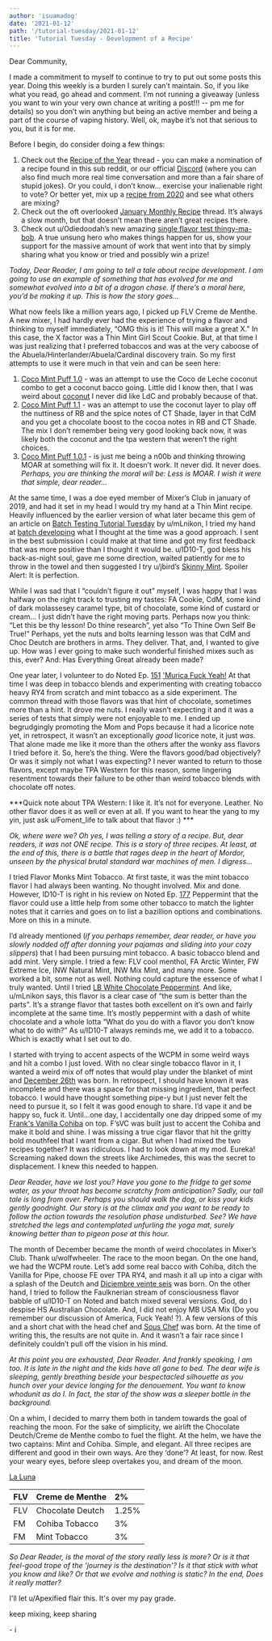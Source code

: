 ```yaml
---
author: 'isuamadog'
date: '2021-01-12'
path: '/tutorial-tuesday/2021-01-12'
title: 'Tutorial Tuesday - Development of a Recipe'
---
```


Dear Community,

I made a commitment to myself to continue to try to put out some posts this year. Doing this weekly is a burden I surely can’t maintain. So, if you like what you read, go ahead and comment. I’m not running a giveaway (unless you want to win your very own chance at writing a post!!! -- pm me for details) so you don’t win anything but being an active member and being a part of the course of vaping history. Well, ok, maybe it’s not that serious to you, but it is for me.

Before I begin, do consider doing a few things:

1. Check out the [Recipe of the Year](https://www.reddit.com/r/DIY_eJuice/comments/kqlikx/best_recipe_of_2020_contest_link_to_january/) thread - you can make a nomination of a recipe found in this sub reddit, or our official [Discord](https://link.ejoose.org/discord) (where you can also find much more real time conversation and more than a fair share of stupid jokes). Or you could, i don’t know… exercise your inalienable right to vote? Or better yet, mix up a [recipe from 2020](https://www.reddit.com/r/DIY_eJuice/comments/k54alw/2020_recipe_roundup/) and see what others are mixing?
2. Check out the oft overlooked [January Monthly Recipe](https://www.reddit.com/r/DIY_eJuice/comments/kofvbf/january_2021_recipe_thread/) thread. It’s always a slow month, but that doesn’t mean there aren’t great recipes there.
3. Check out u/Odiedoodah’s new amazing [single flavor test thingy-ma-bob](https://www.reddit.com/r/DIY_eJuice/comments/ksj3iz/flavor_notes_week_1_contribute_and_win/). A true unsung hero who makes things happen for us, show your support for the massive amount of work that went into that by simply sharing what you know or tried and possibly win a prize!

_Today, Dear Reader, I am going to tell a tale about recipe development. I am going to use an example of something that has evolved for me and somewhat evolved into a bit of a dragon chase. If there’s a moral here, you’d be making it up. This is how the story goes…_

What now feels like a million years ago, I picked up FLV Creme de Menthe. A new mixer, I had hardly ever had the experience of trying a flavor and thinking to myself immediately, “OMG this is it! This will make a great X.” In this case, the X factor was a Thin Mint Girl Scout Cookie. But, at that time I was just realizing that I preferred tobaccos and was at the very caboose of the Abuela/Hinterlander/Abuela/Cardinal discovery train. So my first attempts to use it were much in that vein and can be seen here:

1. [Coco Mint Puff 1.0](https://alltheflavors.com/recipes/share/4a15d69a-f184-4592-be44-03bd2a197636) \- was an attempt to use the Coco de Leche coconut combo to get a coconut bacco going. Little did I know then, that I was weird about [coconut](https://www.reddit.com/r/DIY_eJuice/comments/fgazce/tuesday_tutorial_my_experience_with_a_problematic/) I never did like LdC and probably because of that.
2. [Coco Mint Puff 1.1](https://alltheflavors.com/recipes/share/aeea734f-31db-43d6-a972-9643b61f9728) \- was an attempt to use the coconut layer to play off the nuttiness of RB and the spice notes of CT Shade, layer in that CdM and you get a chocolate boost to the cocoa notes in RB and CT Shade. The mix I don’t remember being very good looking back now, it was likely both the coconut and the tpa western that weren’t the right choices.
3. [Coco Mint Puff 1.0.1](https://alltheflavors.com/recipes/118437#coco_mint_puff_1_0_1_by_nowar) \- is just me being a n00b and thinking throwing MOAR at something will fix it. It doesn’t work. It never did. It never does. _Perhaps, you are thinking the moral will be: Less is MOAR. I wish it were that simple, dear reader…_

At the same time, I was a doe eyed member of Mixer’s Club in january of 2019, and had it set in my head I would try my hand at a Thin Mint recipe. Heavily influenced by the earlier version of what later became this gem of an article on [Batch Testing Tutorial Tuesday](https://www.reddit.com/r/DIY_eJuice/comments/ds7pct/batch_testing_tutorial_tuesday/) by u/mLnikon, I tried my hand at [batch developing](https://imgur.com/a/1FiJRPp) what I thought at the time was a good approach. I sent in the best submission I could make at that time and got my first feedback that was more positive than I thought it would be. u/ID10-T, god bless his back-as-night soul, gave me some direction, waited patiently for me to throw in the towel and then suggested I try u/jbird’s [Skinny Mint](https://alltheflavors.com/recipes/6997#skinny_mint_by_jbird). Spoiler Alert: It is perfection.

While I was sad that I “couldn’t figure it out” myself, I was happy that I was halfway on the right track to trusting my tastes: FA Cookie, CdM, some kind of dark molassesey caramel type, bit of chocolate, some kind of custard or cream… I just didn’t have the right moving parts. Perhaps now you think: “Let this be thy lesson! Do thine research”, yet also “To Thine Own Self Be True!” Perhaps, yet the nuts and bolts learning lesson was that CdM and Choc Deutch are brothers in arms. They deliver. That, and, I wanted to give up. How was I ever going to make such wonderful finished mixes such as this, ever? And: Has Everything Great already been made?

One year later, I volunteer to do Noted Ep. [151](https://www.youtube.com/watch?v=2Hj3PaNJVt4) ['Murica Fuck Yeah!](https://www.reddit.com/r/DIY_eJuice/comments/gibv9x/hey_all_you_cool_cats_and_kittens_its_tobacco/) At that time I was deep in tobacco blends and experimenting with creating tobacco heavy RY4 from scratch and mint tobacco as a side experiment. The common thread with those flavors was that hint of chocolate, sometimes more than a hint. It drove me nuts. I really wasn’t expecting it and it was a series of tests that simply were not enjoyable to me. I ended up begrudgingly promoting the Mom and Pops because it had a licorice note yet, in retrospect, it wasn’t an exceptionally _good_ licorice note, it just _was_. That alone made me like it more than the others after the wonky ass flavors I tried before it. So, here’s the thing. Were the flavors good/bad objectively? Or was it simply not what I was expecting? I never wanted to return to those flavors, except maybe TPA Western for this reason, some lingering resentment towards their failure to be other than weird tobacco blends with chocolate off notes.

\*\*\*Quick note about TPA Western: I like it. It’s not for everyone. Leather. No other flavor does it as well or even at all. If you want to hear the yang to my yin, just ask u/Foment_life to talk about that flavor :) \*\*\*

_Ok, where were we? Oh yes, I was telling a story of a recipe. But, dear readers, it was not ONE recipe. This is a story of three recipes. At least, at the end of this, there is a battle that rages deep in the heart of Mordor, unseen by the physical brutal standard war machines of men. I digress…_

I tried Flavor Monks Mint Tobacco. At first taste, it was the mint tobacco flavor I had always been wanting. No thought involved. Mix and done. However, ID10-T is right in his review on Noted Ep. [177](https://youtu.be/uVKD0ry8j-M?t=4326) Peppermint that the flavor could use a little help from some other tobacco to match the lighter notes that it carries and goes on to list a bazillion options and combinations. More on this in a minute.

I’d already mentioned (_if you perhaps remember, dear reader, or have you slowly nodded off after donning your pajamas and sliding into your cozy slippers_) that I had been pursuing mint tobacco. A basic tobacco blend and add mint. Very simple. I tried a few: FLV cool menthol, FA Arctic Winter, FW Extreme Ice, INW Natural Mint, INW Mix Mint, and many more. Some worked a bit, some not as well. Nothing could capture the essence of what I truly wanted. Until I tried [LB White Chocolate Peppermint](https://youtu.be/uVKD0ry8j-M?t=3370). And like, u/mLnikon says, this flavor is a clear case of “the sum is better than the parts”. It’s a strange flavor that tastes both excellent on it’s own and fairly incomplete at the same time. It’s mostly peppermint with a dash of white chocolate and a whole lotta “What do you do with a flavor you don’t know what to do with?” As u/ID10-T always reminds me, we add it to a tobacco. Which is exactly what I set out to do.

I started with trying to accent aspects of the WCPM in some weird ways and hit a combo I just loved. With no clear single tobacco flavor in it, I wanted a weird mix of off notes that would play under the blanket of mint and [December 26th](https://alltheflavors.com/recipes/188594#december_26th_by_nowar) was born. In retrospect, I should have known it was incomplete and there was a space for that missing ingredient, that perfect tobacco. I would have thought something pipe-y but I just never felt the need to pursue it, so I felt it was good enough to share. I’d vape it and be happy so, fuck it. Until…one day, I accidentally one day dripped some of my [Frank's Vanilla Cohiba](https://alltheflavors.com/recipes/205284) on top. F’sVC was built just to accent the Cohiba and make it bold and shine. I was missing a true cigar flavor that hit the gritty bold mouthfeel that I want from a cigar. But when I had mixed the two recipes together? It was ridiculous. I had to look down at my mod. Eureka! Screaming naked down the streets like Archimedes, this was the secret to displacement. I knew this needed to happen.

_Dear Reader, have we lost you? Have you gone to the fridge to get some water, as your throat has become scratchy from anticipation? Sadly, our tall tale is long from over. Perhaps you should walk the dog, or kiss your kids gently goodnight. Our story is at the climax and you want to be ready to follow the action towards the resolution phase undisturbed. See? We have stretched the legs and contemplated unfurling the yoga mat, surely knowing better than to pigeon pose at this hour._

The month of December became the month of weird chocolates in Mixer’s Club. Thank u/wolfwheeler. The race to the moon began. On the one hand, we had the WCPM route. Let’s add some real bacco with Cohiba, ditch the Vanilla for Pipe, choose FE over TPA RY4, and mash it all up into a cigar with a splash of the Deutch and [Diciembre veinte seis](https://alltheflavors.com/recipes/209252#diciembre_veinte_seis_v2_by_nowar) was born. On the other hand, I tried to follow the Faulknerian stream of consciousness flavor babble of u/ID10-T on Noted and batch mixed several versions. God, do I despise HS Australian Chocolate. And, I did not enjoy MB USA Mix (Do you remember our discussion of America, Fuck Yeah! ?). A few versions of this and a short chat with the head chef and [Sous Chef](https://alltheflavors.com/recipes/209870) was born. At the time of writing this, the results are not quite in. And it wasn’t a fair race since I definitely couldn’t pull off the vision in his mind.

_At this point you are exhausted, Dear Reader. And frankly speaking, I am too. It is late in the night and the kids have all gone to bed. The dear wife is sleeping, gently breathing beside your bespectacled silhouette as you hunch over your device longing for the denouement. You want to know whodunit as do I. In fact, the star of the show was a sleeper bottle in the background._

On a whim, I decided to marry them both in tandem towards the goal of reaching the moon. For the sake of simplicity, we airlift the Chocolate Deutch/Creme de Menthe combo to fuel the flight. At the helm, we have the two captains: Mint and Cohiba. Simple, and elegant. All three recipes are different and good in their own ways. Are they ‘done’? At least, for now. Rest your weary eyes, before sleep overtakes you, and dream of the moon.

[La Luna](https://alltheflavors.com/recipes/210610)

| FLV | Creme de Menthe  | 2%    |
| :-- | :--------------- | :---- |
| FLV | Chocolate Deutch | 1.25% |
| FM  | Cohiba Tobacco   | 3%    |
| FM  | Mint Tobacco     | 3%    |

_So Dear Reader, is the moral of the story really less is more? Or is it that feel-good trope of the 'journey is the destination'? Is it that stick with what you know and like? Or that we evolve and nothing is static? In the end, Does it really matter?_

I'll let u/Apexified flair this. It's over my pay grade.

keep mixing, keep sharing

\- i
